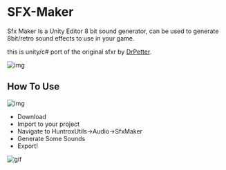 # SFX-Maker
Sfx Maker Is a Unity Editor 8 bit sound generator, can be used to generate 8bit/retro sound effects to use in your game.

this is unity/c# port of the original sfxr by [DrPetter](https://www.drpetter.se/project_sfxr.html). 

![img](https://i.imgur.com/n6wK6GE.png)


## How To Use
![img](https://i.imgur.com/i5xBk4j.png)

- Download
- Import to your project
- Navigate to HuntroxUtils->Audio->SfxMaker 
- Generate Some Sounds
- Export!



![gif](https://i.imgur.com/NPNsWyT.gif)
